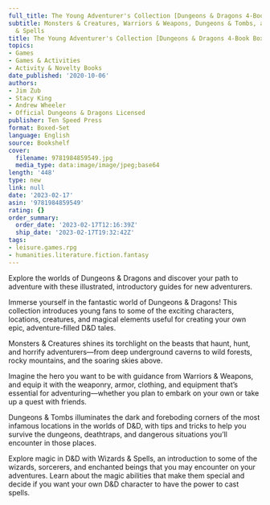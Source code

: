 ```yaml
---
full_title: The Young Adventurer's Collection [Dungeons & Dragons 4-Book Boxed Set]
subtitle: Monsters & Creatures, Warriors & Weapons, Dungeons & Tombs, and Wizards
  & Spells
title: The Young Adventurer's Collection [Dungeons & Dragons 4-Book Boxed Set]
topics:
- Games
- Games & Activities
- Activity & Novelty Books
date_published: '2020-10-06'
authors:
- Jim Zub
- Stacy King
- Andrew Wheeler
- Official Dungeons & Dragons Licensed
publisher: Ten Speed Press
format: Boxed-Set
language: English
source: Bookshelf
cover:
  filename: 9781984859549.jpg
  media_type: data:image/image/jpeg;base64
length: '448'
type: new
link: null
date: '2023-02-17'
asin: '9781984859549'
rating: {}
order_summary:
  order_date: '2023-02-17T12:16:39Z'
  ship_date: '2023-02-17T19:32:42Z'
tags:
- leisure.games.rpg
- humanities.literature.fiction.fantasy
---
```

Explore the worlds of Dungeons & Dragons and discover your path to adventure with these illustrated, introductory guides for new adventurers.

Immerse yourself in the fantastic world of Dungeons & Dragons! This collection introduces young fans to some of the exciting characters, locations, creatures, and magical elements useful for creating your own epic, adventure-filled D&D tales.

Monsters & Creatures shines its torchlight on the beasts that haunt, hunt, and horrify adventurers—from deep underground caverns to wild forests, rocky mountains, and the soaring skies above.

Imagine the hero you want to be with guidance from Warriors & Weapons, and equip it with the weaponry, armor, clothing, and equipment that’s essential for adventuring—whether you plan to embark on your own or take up a quest with friends.

Dungeons & Tombs illuminates the dark and foreboding corners of the most infamous locations in the worlds of D&D, with tips and tricks to help you survive the dungeons, deathtraps, and dangerous situations you’ll encounter in those places.

Explore magic in D&D with Wizards & Spells, an introduction to some of the wizards, sorcerers, and enchanted beings that you may encounter on your adventures. Learn about the magic abilities that make them special and decide if you want your own D&D character to have the power to cast spells.
